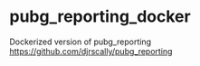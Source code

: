 # pubg_reporting_docker
Dockerized version of pubg_reporting https://github.com/djrscally/pubg_reporting

